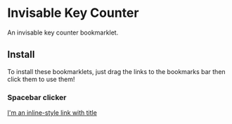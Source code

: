 # Invisable Key Counter
An invisable key counter bookmarklet.

## Install

To install these bookmarklets, just drag the links to the bookmarks bar then click them to use them!

### Spacebar clicker

[I'm an inline-style link with title](https://www.google.com)
